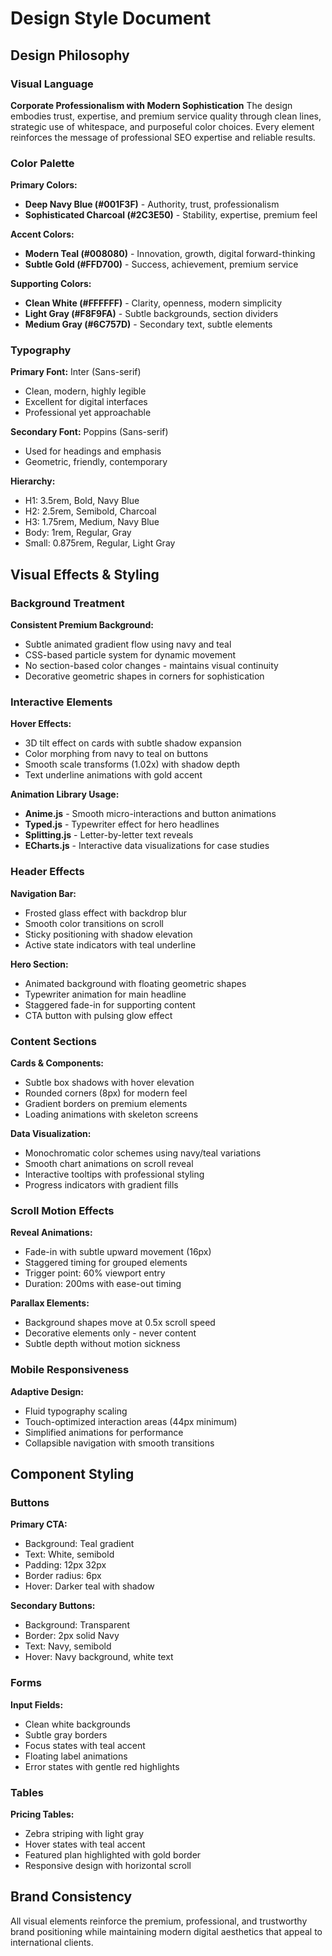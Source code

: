 # Design Style Document

## Design Philosophy

### Visual Language
**Corporate Professionalism with Modern Sophistication**
The design embodies trust, expertise, and premium service quality through clean lines, strategic use of whitespace, and purposeful color choices. Every element reinforces the message of professional SEO expertise and reliable results.

### Color Palette
**Primary Colors:**
- **Deep Navy Blue (#001F3F)** - Authority, trust, professionalism
- **Sophisticated Charcoal (#2C3E50)** - Stability, expertise, premium feel

**Accent Colors:**
- **Modern Teal (#008080)** - Innovation, growth, digital forward-thinking
- **Subtle Gold (#FFD700)** - Success, achievement, premium service

**Supporting Colors:**
- **Clean White (#FFFFFF)** - Clarity, openness, modern simplicity
- **Light Gray (#F8F9FA)** - Subtle backgrounds, section dividers
- **Medium Gray (#6C757D)** - Secondary text, subtle elements

### Typography
**Primary Font:** Inter (Sans-serif)
- Clean, modern, highly legible
- Excellent for digital interfaces
- Professional yet approachable

**Secondary Font:** Poppins (Sans-serif)
- Used for headings and emphasis
- Geometric, friendly, contemporary

**Hierarchy:**
- H1: 3.5rem, Bold, Navy Blue
- H2: 2.5rem, Semibold, Charcoal
- H3: 1.75rem, Medium, Navy Blue
- Body: 1rem, Regular, Gray
- Small: 0.875rem, Regular, Light Gray

## Visual Effects & Styling

### Background Treatment
**Consistent Premium Background:**
- Subtle animated gradient flow using navy and teal
- CSS-based particle system for dynamic movement
- No section-based color changes - maintains visual continuity
- Decorative geometric shapes in corners for sophistication

### Interactive Elements
**Hover Effects:**
- 3D tilt effect on cards with subtle shadow expansion
- Color morphing from navy to teal on buttons
- Smooth scale transforms (1.02x) with shadow depth
- Text underline animations with gold accent

**Animation Library Usage:**
- **Anime.js** - Smooth micro-interactions and button animations
- **Typed.js** - Typewriter effect for hero headlines
- **Splitting.js** - Letter-by-letter text reveals
- **ECharts.js** - Interactive data visualizations for case studies

### Header Effects
**Navigation Bar:**
- Frosted glass effect with backdrop blur
- Smooth color transitions on scroll
- Sticky positioning with shadow elevation
- Active state indicators with teal underline

**Hero Section:**
- Animated background with floating geometric shapes
- Typewriter animation for main headline
- Staggered fade-in for supporting content
- CTA button with pulsing glow effect

### Content Sections
**Cards & Components:**
- Subtle box shadows with hover elevation
- Rounded corners (8px) for modern feel
- Gradient borders on premium elements
- Loading animations with skeleton screens

**Data Visualization:**
- Monochromatic color schemes using navy/teal variations
- Smooth chart animations on scroll reveal
- Interactive tooltips with professional styling
- Progress indicators with gradient fills

### Scroll Motion Effects
**Reveal Animations:**
- Fade-in with subtle upward movement (16px)
- Staggered timing for grouped elements
- Trigger point: 60% viewport entry
- Duration: 200ms with ease-out timing

**Parallax Elements:**
- Background shapes move at 0.5x scroll speed
- Decorative elements only - never content
- Subtle depth without motion sickness

### Mobile Responsiveness
**Adaptive Design:**
- Fluid typography scaling
- Touch-optimized interaction areas (44px minimum)
- Simplified animations for performance
- Collapsible navigation with smooth transitions

## Component Styling

### Buttons
**Primary CTA:**
- Background: Teal gradient
- Text: White, semibold
- Padding: 12px 32px
- Border radius: 6px
- Hover: Darker teal with shadow

**Secondary Buttons:**
- Background: Transparent
- Border: 2px solid Navy
- Text: Navy, semibold
- Hover: Navy background, white text

### Forms
**Input Fields:**
- Clean white backgrounds
- Subtle gray borders
- Focus states with teal accent
- Floating label animations
- Error states with gentle red highlights

### Tables
**Pricing Tables:**
- Zebra striping with light gray
- Hover states with teal accent
- Featured plan highlighted with gold border
- Responsive design with horizontal scroll

## Brand Consistency
All visual elements reinforce the premium, professional, and trustworthy brand positioning while maintaining modern digital aesthetics that appeal to international clients.